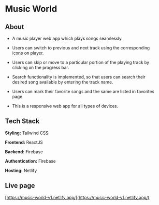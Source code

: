 # Music World

## About

- A music player web app which plays songs seamlessly.

- Users can switch to previous and next track using the corresponding icons on player.

- Users can skip or move to a particular portion of the playing track by clicking on the progress bar.

- Search functionality is implemented, so that users can search their desired song available by entering
the track name.

- Users can mark their favorite songs and the same are listed in favorites page.

- This is a responsive web app for all types of devices.

## Tech Stack

**Styling:** Tailwind CSS

**Frontend:** ReactJS

**Backend:** Firebase

**Authentication:** Firebase

**Hosting:** Netlify

## Live page

[https://music-world-v1.netlify.app/](https://music-world-v1.netlify.app/)
